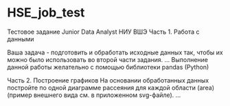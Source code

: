 # HSE_job_test
Тестовое задание Junior Data Analyst НИУ ВШЭ
Часть 1. Работа с данными

Ваша задача - подготовить и обработать исходные данных так, чтобы их можно было использовать во второй части задания.
...
Выполнение данной работы желательно с помощью библиотеки pandas (Python)

Часть 2. Построение графиков
На основании обработанных данных постройте по одной диаграмме рассеяния для каждой области (area) (пример внешнего вида см. в приложенном svg-файле).
...

